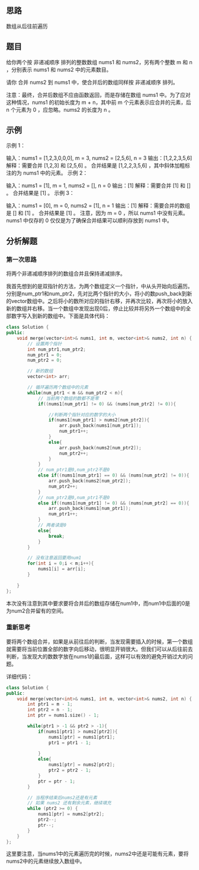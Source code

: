 ## 思路

数组从后往前遍历

## 题目

给你两个按 非递减顺序 排列的整数数组 nums1 和 nums2，另有两个整数 m 和 n ，分别表示 nums1 和 nums2 中的元素数目。

请你 合并 nums2 到 nums1 中，使合并后的数组同样按 非递减顺序 排列。

注意：最终，合并后数组不应由函数返回，而是存储在数组 nums1 中。为了应对这种情况，nums1 的初始长度为 m + n，其中前 m 个元素表示应合并的元素，后 n 个元素为 0 ，应忽略。nums2 的长度为 n 。

## 示例
示例 1：

输入：nums1 = [1,2,3,0,0,0], m = 3, nums2 = [2,5,6], n = 3
输出：[1,2,2,3,5,6]
解释：需要合并 [1,2,3] 和 [2,5,6] 。
合并结果是 [1,2,2,3,5,6] ，其中斜体加粗标注的为 nums1 中的元素。
示例 2：

输入：nums1 = [1], m = 1, nums2 = [], n = 0
输出：[1]
解释：需要合并 [1] 和 [] 。
合并结果是 [1] 。
示例 3：

输入：nums1 = [0], m = 0, nums2 = [1], n = 1
输出：[1]
解释：需要合并的数组是 [] 和 [1] 。
合并结果是 [1] 。
注意，因为 m = 0 ，所以 nums1 中没有元素。nums1 中仅存的 0 仅仅是为了确保合并结果可以顺利存放到 nums1 中。

## 分析解题

### 第一次思路

将两个非递减顺序排列的数组合并且保持递减排序。

我首先想到的是双指针的方法，为两个数组定义一个指针，中从头开始向后遍历。分别是num_ptr1和num_ptr2，先对比两个指针的大小，将小的数push_back到新的vector数组中。之后将小的数所对应的指针右移，并再次比较，再次将小的放入新的数组并右移。当一个数组中发现出现0后，停止比较并将另外一个数组中的全部数字写入到新的数组中。下面是具体代码：

```cpp
class Solution {
public:
    void merge(vector<int>& nums1, int m, vector<int>& nums2, int n) {
        // 设置两个指针
        int num_ptr1,num_ptr2;
        num_ptr1 = 0;
        num_ptr2 = 0;

        // 新的数组
        vector<int> arr;

        // 循环遍历两个数组中的元素
        while(num_ptr1 < m && num_ptr2 < n){
            // 当前两个数组的数都不是零
            if((nums1[num_ptr1] != 0) && (nums[num_ptr2] != 0)){

                //判断两个指针对应的数字的大小
                if(nums1[num_ptr1] > nums2[num_ptr2]){
                    arr.push_back(nums1[num_ptr1]);
                    num_ptr1++;
                }
                else{
                    arr.push_back(nums2[num_ptr2]);
                    num_ptr2++;
                }
            }
            // num_ptr1是0,num_ptr2不是0
            else if((nums1[num_ptr1] == 0) && (nums[num_ptr2] != 0)){
                arr.push_back(nums2[num_ptr2]);
                num_ptr2++;                
            }
            // num_ptr2是0,num_ptr1不是0
            else if((nums1[num_ptr1] != 0) && (nums[num_ptr2] == 0)){
                arr.push_back(nums1[num_ptr1]);
                num_ptr1++;
            }
            // 两者读是0
            else{
                break;
            }
        }

        // 没有注意返回要用num1
        for(int i = 0;i < m;i++){
            nums1[i] = arr[i];
        }
        
    }
};
```

本次没有注意到其中要求要将合并后的数组存储在num1中，而num1中后面的0是为num2合并留有的空间。

### 重新思考

要将两个数组合并，如果是从前往后的判断，当发现需要插入的时候，第一个数组就需要将当前位置全部的数字向后移动，很明显开销很大。但我们可以从后往前去判断，当发现大的数数字放在nums1的最后面，这样可以有效的避免开销过大的问题。

详细代码：

```cpp
class Solution {
public:
    void merge(vector<int>& nums1, int m, vector<int>& nums2, int n) {
        int ptr1 = m - 1;
        int ptr2 = n - 1;
        int ptr = nums1.size() - 1;

        while(ptr1 > -1 && ptr2 > -1){
            if(nums1[ptr1] > nums2[ptr2]){
                nums1[ptr] = nums1[ptr1];
                ptr1 = ptr1 - 1;
                
            }
            else{
                nums1[ptr] = nums2[ptr2];
                ptr2 = ptr2 - 1;
            }
            ptr = ptr - 1;
        }

        // 当程序结束后nums2还是有元素
        // 如果 nums2 还有剩余元素，继续填充
        while (ptr2 >= 0) {
            nums1[ptr] = nums2[ptr2];
            ptr2--;
            ptr--;
        }
    }
};
```

这里要注意，当nums1中的元素遍历完的时候，nums2中还是可能有元素，要将nums2中的元素继续放入数组中。